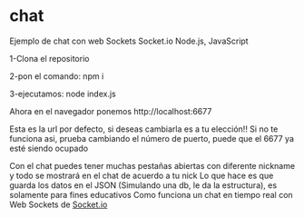 # chat

Ejemplo de chat con web Sockets Socket.io Node.js, JavaScript

1-Clona el repositorio

2-pon el comando: npm i

3-ejecutamos: node index.js

Ahora en el navegador ponemos
http://localhost:6677

Esta es la url por defecto, si deseas cambiarla es a tu elección!!
Si no te funciona asi, prueba cambiando el número de puerto, puede que el 6677 ya esté siendo ocupado

Con el chat puedes tener muchas pestañas abiertas con diferente nickname y todo se mostrará en el chat de acuerdo a tu nick
Lo que hace es que guarda los datos en el JSON (Simulando una db, le da la estructura), es solamente para fines educativos
Como funciona un chat en tiempo real con Web Sockets de <a href="https://socket.io/">Socket.io</a>
